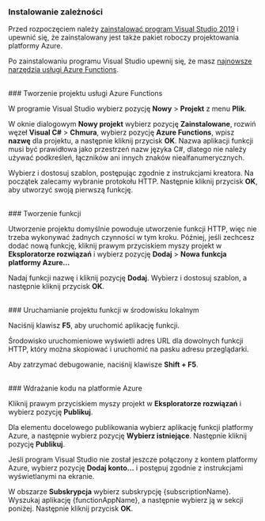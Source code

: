 ### Instalowanie zależności

Przed rozpoczęciem należy <a href="https://go.microsoft.com/fwlink/?linkid=2016389" target="_blank">zainstalować program Visual Studio 2019</a> i upewnić się, że zainstalowany jest także pakiet roboczy projektowania platformy Azure.

Po zainstalowaniu programu Visual Studio upewnij się, że masz <a href="https://go.microsoft.com/fwlink/?linkid=2016394" target="_blank">najnowsze narzędzia usługi Azure Functions</a>.

<br/>
### Tworzenie projektu usługi Azure Functions

W programie Visual Studio wybierz pozycję **Nowy** > **Projekt** z menu **Plik**.

W oknie dialogowym **Nowy projekt** wybierz pozycję **Zainstalowane**, rozwiń węzeł **Visual C#** > **Chmura**, wybierz pozycję **Azure Functions**, wpisz **nazwę** dla projektu, a następnie kliknij przycisk **OK**. Nazwa aplikacji funkcji musi być prawidłowa jako przestrzeń nazw języka C#, dlatego nie należy używać podkreśleń, łączników ani innych znaków niealfanumerycznych.

Wybierz i dostosuj szablon, postępując zgodnie z instrukcjami kreatora. Na początek zalecamy wybranie protokołu HTTP. Następnie kliknij przycisk **OK**, aby utworzyć swoją pierwszą funkcję.

<br/>
### Tworzenie funkcji

Utworzenie projektu domyślnie powoduje utworzenie funkcji HTTP, więc nie trzeba wykonywać żadnych czynności w tym kroku. Później, jeśli zechcesz dodać nową funkcję, kliknij prawym przyciskiem myszy projekt w **Eksploratorze rozwiązań** i wybierz pozycję **Dodaj** > **Nowa funkcja platformy Azure...**

Nadaj funkcji nazwę i kliknij pozycję **Dodaj**. Wybierz i dostosuj szablon, a następnie kliknij przycisk **OK**.

<br/>
### Uruchamianie projektu funkcji w środowisku lokalnym

Naciśnij klawisz **F5**, aby uruchomić aplikację funkcji.

Środowisko uruchomieniowe wyświetli adres URL dla dowolnych funkcji HTTP, który można skopiować i uruchomić na pasku adresu przeglądarki.

Aby zatrzymać debugowanie, naciśnij klawisze **Shift + F5**.

<br/>
### Wdrażanie kodu na platformie Azure

Kliknij prawym przyciskiem myszy projekt w **Eksploratorze rozwiązań** i wybierz pozycję **Publikuj**.

Dla elementu docelowego publikowania wybierz aplikację funkcji platformy Azure, a następnie wybierz pozycję **Wybierz istniejące**. Następnie kliknij pozycję **Publikuj**.

Jeśli program Visual Studio nie został jeszcze połączony z kontem platformy Azure, wybierz pozycję **Dodaj konto...** i postępuj zgodnie z instrukcjami wyświetlanymi na ekranie.

W obszarze **Subskrypcja** wybierz subskrypcję {subscriptionName}. Wyszukaj aplikację {functionAppName}, a następnie wybierz ją w sekcji poniżej. Następnie kliknij przycisk **OK**.
